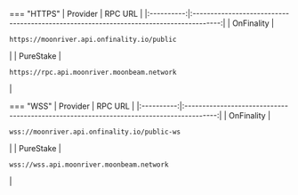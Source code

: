 === "HTTPS"
    |  Provider  |                                        RPC URL                                         |
    |:----------:|:--------------------------------------------------------------------------------------:|
    | OnFinality | <pre style="padding-right: 2em">```https://moonriver.api.onfinality.io/public```</pre> |
    | PureStake  | <pre style="padding-right: 2em">```https://rpc.api.moonriver.moonbeam.network```</pre> |

        
=== "WSS"
    |  Provider  |                                         RPC URL                                         |
    |:----------:|:---------------------------------------------------------------------------------------:|
    | OnFinality | <pre style="padding-right: 2em">```wss://moonriver.api.onfinality.io/public-ws```</pre> |
    | PureStake  |  <pre style="padding-right: 2em">```wss://wss.api.moonriver.moonbeam.network```</pre>   |